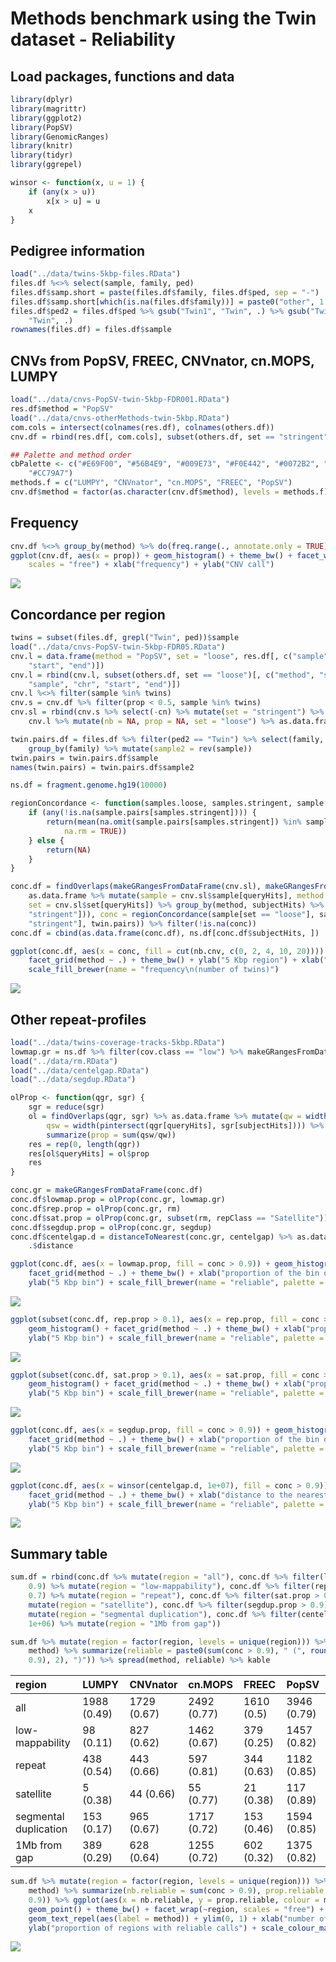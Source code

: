Methods benchmark using the Twin dataset - Reliability
======================================================

Load packages, functions and data
---------------------------------

``` r
library(dplyr)
library(magrittr)
library(ggplot2)
library(PopSV)
library(GenomicRanges)
library(knitr)
library(tidyr)
library(ggrepel)

winsor <- function(x, u = 1) {
    if (any(x > u)) 
        x[x > u] = u
    x
}
```

Pedigree information
--------------------

``` r
load("../data/twins-5kbp-files.RData")
files.df %<>% select(sample, family, ped)
files.df$samp.short = paste(files.df$family, files.df$ped, sep = "-")
files.df$samp.short[which(is.na(files.df$family))] = paste0("other", 1:sum(is.na(files.df$family)))
files.df$ped2 = files.df$ped %>% gsub("Twin1", "Twin", .) %>% gsub("Twin2", 
    "Twin", .)
rownames(files.df) = files.df$sample
```

CNVs from PopSV, FREEC, CNVnator, cn.MOPS, LUMPY
------------------------------------------------

``` r
load("../data/cnvs-PopSV-twin-5kbp-FDR001.RData")
res.df$method = "PopSV"
load("../data/cnvs-otherMethods-twin-5kbp.RData")
com.cols = intersect(colnames(res.df), colnames(others.df))
cnv.df = rbind(res.df[, com.cols], subset(others.df, set == "stringent")[, com.cols])

## Palette and method order
cbPalette <- c("#E69F00", "#56B4E9", "#009E73", "#F0E442", "#0072B2", "#D55E00", 
    "#CC79A7")
methods.f = c("LUMPY", "CNVnator", "cn.MOPS", "FREEC", "PopSV")
cnv.df$method = factor(as.character(cnv.df$method), levels = methods.f)
```

Frequency
---------

``` r
cnv.df %<>% group_by(method) %>% do(freq.range(., annotate.only = TRUE))
ggplot(cnv.df, aes(x = prop)) + geom_histogram() + theme_bw() + facet_wrap(~method, 
    scales = "free") + xlab("frequency") + ylab("CNV call")
```

![](PopSV-methodBenchmark-twin-reliability_files/figure-markdown_github/freq-1.png)

Concordance per region
----------------------

``` r
twins = subset(files.df, grepl("Twin", ped))$sample
load("../data/cnvs-PopSV-twin-5kbp-FDR05.RData")
cnv.l = data.frame(method = "PopSV", set = "loose", res.df[, c("sample", "chr", 
    "start", "end")])
cnv.l = rbind(cnv.l, subset(others.df, set == "loose")[, c("method", "set", 
    "sample", "chr", "start", "end")])
cnv.l %<>% filter(sample %in% twins)
cnv.s = cnv.df %>% filter(prop < 0.5, sample %in% twins)
cnv.sl = rbind(cnv.s %>% select(-cn) %>% mutate(set = "stringent") %>% as.data.frame, 
    cnv.l %>% mutate(nb = NA, prop = NA, set = "loose") %>% as.data.frame)

twin.pairs.df = files.df %>% filter(ped2 == "Twin") %>% select(family, sample) %>% 
    group_by(family) %>% mutate(sample2 = rev(sample))
twin.pairs = twin.pairs.df$sample
names(twin.pairs) = twin.pairs.df$sample2

ns.df = fragment.genome.hg19(10000)

regionConcordance <- function(samples.loose, samples.stringent, sample.pairs) {
    if (any(!is.na(sample.pairs[samples.stringent]))) {
        return(mean(na.omit(sample.pairs[samples.stringent]) %in% samples.loose, 
            na.rm = TRUE))
    } else {
        return(NA)
    }
}

conc.df = findOverlaps(makeGRangesFromDataFrame(cnv.sl), makeGRangesFromDataFrame(ns.df)) %>% 
    as.data.frame %>% mutate(sample = cnv.sl$sample[queryHits], method = cnv.sl$method[queryHits], 
    set = cnv.sl$set[queryHits]) %>% group_by(method, subjectHits) %>% summarize(nb.cnv = length(unique(sample[set == 
    "stringent"])), conc = regionConcordance(sample[set == "loose"], sample[set == 
    "stringent"], twin.pairs)) %>% filter(!is.na(conc))
conc.df = cbind(as.data.frame(conc.df), ns.df[conc.df$subjectHits, ])

ggplot(conc.df, aes(x = conc, fill = cut(nb.cnv, c(0, 2, 4, 10, 20)))) + geom_histogram(colour = "black") + 
    facet_grid(method ~ .) + theme_bw() + ylab("5 Kbp region") + xlab("region average twin concordance") + 
    scale_fill_brewer(name = "frequency\n(number of twins)")
```

![](PopSV-methodBenchmark-twin-reliability_files/figure-markdown_github/concregion-1.png)

Other repeat-profiles
---------------------

``` r
load("../data/twins-coverage-tracks-5kbp.RData")
lowmap.gr = ns.df %>% filter(cov.class == "low") %>% makeGRangesFromDataFrame
load("../data/rm.RData")
load("../data/centelgap.RData")
load("../data/segdup.RData")

olProp <- function(qgr, sgr) {
    sgr = reduce(sgr)
    ol = findOverlaps(qgr, sgr) %>% as.data.frame %>% mutate(qw = width(qgr)[queryHits], 
        qsw = width(pintersect(qgr[queryHits], sgr[subjectHits]))) %>% group_by(queryHits) %>% 
        summarize(prop = sum(qsw/qw))
    res = rep(0, length(qgr))
    res[ol$queryHits] = ol$prop
    res
}

conc.gr = makeGRangesFromDataFrame(conc.df)
conc.df$lowmap.prop = olProp(conc.gr, lowmap.gr)
conc.df$rep.prop = olProp(conc.gr, rm)
conc.df$sat.prop = olProp(conc.gr, subset(rm, repClass == "Satellite"))
conc.df$segdup.prop = olProp(conc.gr, segdup)
conc.df$centelgap.d = distanceToNearest(conc.gr, centelgap) %>% as.data.frame %>% 
    .$distance

ggplot(conc.df, aes(x = lowmap.prop, fill = conc > 0.9)) + geom_histogram() + 
    facet_grid(method ~ .) + theme_bw() + xlab("proportion of the bin overlappping a low-mappability region") + 
    ylab("5 Kbp bin") + scale_fill_brewer(name = "reliable", palette = "Set1")
```

![](PopSV-methodBenchmark-twin-reliability_files/figure-markdown_github/repeats-1.png)

``` r
ggplot(subset(conc.df, rep.prop > 0.1), aes(x = rep.prop, fill = conc > 0.9)) + 
    geom_histogram() + facet_grid(method ~ .) + theme_bw() + xlab("proportion of the bin overlappping an annotated repeat") + 
    ylab("5 Kbp bin") + scale_fill_brewer(name = "reliable", palette = "Set1")
```

![](PopSV-methodBenchmark-twin-reliability_files/figure-markdown_github/repeats-2.png)

``` r
ggplot(subset(conc.df, sat.prop > 0.1), aes(x = sat.prop, fill = conc > 0.9)) + 
    geom_histogram() + facet_grid(method ~ .) + theme_bw() + xlab("proportion of the bin overlappping a satellite") + 
    ylab("5 Kbp bin") + scale_fill_brewer(name = "reliable", palette = "Set1")
```

![](PopSV-methodBenchmark-twin-reliability_files/figure-markdown_github/repeats-3.png)

``` r
ggplot(conc.df, aes(x = segdup.prop, fill = conc > 0.9)) + geom_histogram() + 
    facet_grid(method ~ .) + theme_bw() + xlab("proportion of the bin overlappping a segmental duplication") + 
    ylab("5 Kbp bin") + scale_fill_brewer(name = "reliable", palette = "Set1")
```

![](PopSV-methodBenchmark-twin-reliability_files/figure-markdown_github/repeats-4.png)

``` r
ggplot(conc.df, aes(x = winsor(centelgap.d, 1e+07), fill = conc > 0.9)) + geom_histogram() + 
    facet_grid(method ~ .) + theme_bw() + xlab("distance to the nearest centromere, telomere or assembly gap") + 
    ylab("5 Kbp bin") + scale_fill_brewer(name = "reliable", palette = "Set1")
```

![](PopSV-methodBenchmark-twin-reliability_files/figure-markdown_github/repeats-5.png)

Summary table
-------------

``` r
sum.df = rbind(conc.df %>% mutate(region = "all"), conc.df %>% filter(lowmap.prop > 
    0.9) %>% mutate(region = "low-mappability"), conc.df %>% filter(rep.prop > 
    0.7) %>% mutate(region = "repeat"), conc.df %>% filter(sat.prop > 0.9) %>% 
    mutate(region = "satellite"), conc.df %>% filter(segdup.prop > 0.9) %>% 
    mutate(region = "segmental duplication"), conc.df %>% filter(centelgap.d < 
    1e+06) %>% mutate(region = "1Mb from gap"))

sum.df %>% mutate(region = factor(region, levels = unique(region))) %>% group_by(region, 
    method) %>% summarize(reliable = paste0(sum(conc > 0.9), " (", round(mean(conc > 
    0.9), 2), ")")) %>% spread(method, reliable) %>% kable
```

| region                | LUMPY       | CNVnator    | cn.MOPS     | FREEC      | PopSV       |
|:----------------------|:------------|:------------|:------------|:-----------|:------------|
| all                   | 1988 (0.49) | 1729 (0.67) | 2492 (0.77) | 1610 (0.5) | 3946 (0.79) |
| low-mappability       | 98 (0.11)   | 827 (0.62)  | 1462 (0.67) | 379 (0.25) | 1457 (0.82) |
| repeat                | 438 (0.54)  | 443 (0.66)  | 597 (0.81)  | 344 (0.63) | 1182 (0.85) |
| satellite             | 5 (0.38)    | 44 (0.66)   | 55 (0.77)   | 21 (0.38)  | 117 (0.89)  |
| segmental duplication | 153 (0.17)  | 965 (0.67)  | 1717 (0.72) | 153 (0.46) | 1594 (0.85) |
| 1Mb from gap          | 389 (0.29)  | 628 (0.64)  | 1255 (0.72) | 602 (0.32) | 1375 (0.82) |

``` r
sum.df %>% mutate(region = factor(region, levels = unique(region))) %>% group_by(region, 
    method) %>% summarize(nb.reliable = sum(conc > 0.9), prop.reliable = mean(conc > 
    0.9)) %>% ggplot(aes(x = nb.reliable, y = prop.reliable, colour = method)) + 
    geom_point() + theme_bw() + facet_wrap(~region, scales = "free") + guides(colour = FALSE) + 
    geom_text_repel(aes(label = method)) + ylim(0, 1) + xlab("number of regions with reliable calls") + 
    ylab("proportion of regions with reliable calls") + scale_colour_manual(values = cbPalette)
```

![](PopSV-methodBenchmark-twin-reliability_files/figure-markdown_github/table-1.png)
